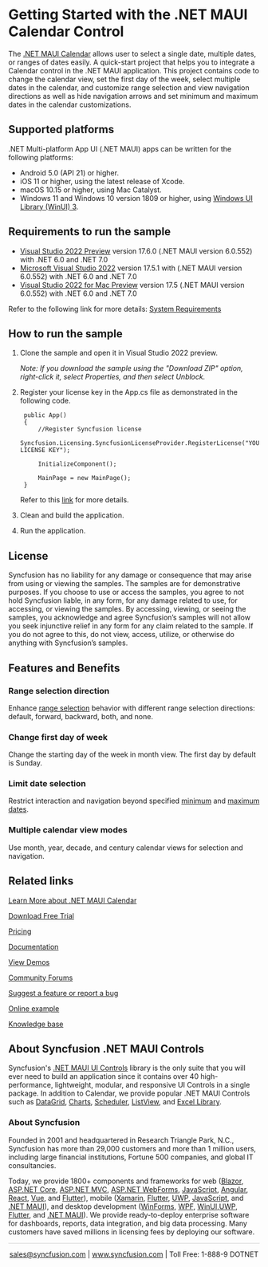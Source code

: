 # Getting Started with the .NET MAUI Calendar Control

The [.NET MAUI Calendar](https://www.syncfusion.com/maui-controls/maui-calendar?utm_source=github&utm_medium=listing&utm_campaign=maui-calendar-github-samples) allows user to select a single date, multiple dates, or ranges of dates easily. A quick-start project that helps you to integrate a Calendar control in the .NET MAUI application. This project contains code to change the calendar view, set the first day of the week, select multiple dates in the calendar, and customize range selection and view navigation directions as well as hide navigation arrows and set minimum and maximum dates in the calendar customizations.

## Supported platforms

.NET Multi-platform App UI (.NET MAUI) apps can be written for the following platforms:

* Android 5.0 (API 21) or higher.
* iOS 11 or higher, using the latest release of Xcode.
* macOS 10.15 or higher, using Mac Catalyst.
* Windows 11 and Windows 10 version 1809 or higher, using [Windows UI Library (WinUI) 3](https://learn.microsoft.com/en-us/windows/apps/winui/winui3/).

## Requirements to run the sample

* [Visual Studio 2022 Preview](https://learn.microsoft.com/en-us/visualstudio/releases/2022/release-notes-preview) version 17.6.0 (.NET MAUI version 6.0.552) with .NET 6.0 and .NET 7.0
* [Microsoft Visual Studio 2022](https://learn.microsoft.com/en-us/visualstudio/releases/2022/release-notes) version 17.5.1 with (.NET MAUI version 6.0.552) with .NET 6.0 and .NET 7.0
* [Visual Studio 2022 for Mac Preview](https://visualstudio.microsoft.com/vs/mac/) version 17.5 (.NET MAUI version 6.0.552) with .NET 6.0 and .NET 7.0

Refer to the following link for more details: [System Requirements](https://help.syncfusion.com/maui/system-requirements)

## How to run the sample

1. Clone the sample and open it in Visual Studio 2022 preview.
   
   *Note: If you download the sample using the "Download ZIP" option, right-click it, select Properties, and then select Unblock.*

2. Register your license key in the App.cs file as demonstrated in the following code.

		public App()
		{
			//Register Syncfusion license
			Syncfusion.Licensing.SyncfusionLicenseProvider.RegisterLicense("YOUR LICENSE KEY");
		
			InitializeComponent();
		
			MainPage = new MainPage();
		}
		
	Refer to this [link](https://help.syncfusion.com/maui/licensing/overview) for more details.
	
3. Clean and build the application.

4. Run the application.

## License

Syncfusion has no liability for any damage or consequence that may arise from using or viewing the samples. The samples are for demonstrative purposes. If you choose to use or access the samples, you agree to not hold Syncfusion liable, in any form, for any damage related to use, for accessing, or viewing the samples. By accessing, viewing, or seeing the samples, you acknowledge and agree Syncfusion’s samples will not allow you seek injunctive relief in any form for any claim related to the sample. If you do not agree to this, do not view, access, utilize, or otherwise do anything with Syncfusion’s samples.

## Features and Benefits

### Range selection direction
Enhance [range selection](https://help.syncfusion.com/maui/calendar/selections#range-selection?utm_source=github&utm_medium=listing&utm_campaign=maui-calendar-github-samples) behavior with different range selection directions: default, forward, backward, both, and none.

### Change first day of week
Change the starting day of the week in month view. The first day by default is Sunday.

### Limit date selection
Restrict interaction and navigation beyond specified [minimum](https://help.syncfusion.com/maui/calendar/date-restrictions#minimum-date?utm_source=github&utm_medium=listing&utm_campaign=maui-calendar-github-samples) and [maximum dates](https://help.syncfusion.com/maui/calendar/date-restrictions#maximum-date?utm_source=github&utm_medium=listing&utm_campaign=maui-calendar-github-samples).

### Multiple calendar view modes
Use month, year, decade, and century calendar views for selection and navigation.

## Related links
[Learn More about .NET MAUI Calendar](https://www.syncfusion.com/maui-controls/maui-calendar?utm_source=github&utm_medium=listing&utm_campaign=maui-calendar-github-samples)

[Download Free Trial](https://www.syncfusion.com/downloads/maui?utm_source=github&utm_medium=listing&utm_campaign=maui-calendar-github-samples)

[Pricing](https://www.syncfusion.com/sales/teamlicense?utm_source=github&utm_medium=listing&utm_campaign=maui-calendar-github-samples)

[Documentation](https://help.syncfusion.com/maui/calendar/getting-started?utm_source=github&utm_medium=listing&utm_campaign=maui-calendar-github-samples)

[View Demos](https://github.com/SyncfusionExamples/getting-started-with-the-dotnet-maui-calendar-control?utm_source=github&utm_medium=listing&utm_campaign=maui-calendar-github-samples)

[Community Forums](https://www.syncfusion.com/forums/maui?utm_source=github&utm_medium=listing&utm_campaign=maui-calendar-github-samples)

[Suggest a feature or report a bug](https://www.syncfusion.com/feedback/maui?utm_source=github&utm_medium=listing&utm_campaign=maui-calendar-github-samples)

[Online example](https://github.com/syncfusion/maui-demos/tree/master/MAUI/Calendar?utm_source=github&utm_medium=listing&utm_campaign=maui-calendar-github-samples)

[Knowledge base](https://support.syncfusion.com/kb?utm_source=github&utm_medium=listing&utm_campaign=maui-calendar-github-samples)

## About Syncfusion .NET MAUI Controls

Syncfusion's [.NET MAUI UI Controls](https://www.syncfusion.com/maui-controls?utm_source=github&utm_medium=listing&utm_campaign=maui-calendar-github-samples) library is the only suite that you will ever need to build an application since it contains over 40 high-performance, lightweight, modular, and responsive UI Controls in a single package. In addition to Calendar, we provide popular .NET MAUI Controls such as [DataGrid](https://www.syncfusion.com/maui-controls/maui-datagrid?utm_source=github&utm_medium=listing&utm_campaign=maui-calendar-github-samples), [Charts](https://www.syncfusion.com/maui-controls/maui-cartesian-charts?utm_source=github&utm_medium=listing&utm_campaign=maui-calendar-github-samples), [Scheduler](https://www.syncfusion.com/maui-controls/maui-scheduler?utm_source=github&utm_medium=listing&utm_campaign=maui-calendar-github-samples), [ListView](https://www.syncfusion.com/maui-controls/maui-listview?utm_source=github&utm_medium=listing&utm_campaign=maui-calendar-github-samples), and [Excel Library](https://www.syncfusion.com/document-processing/excel-framework/maui?utm_source=github&utm_medium=listing&utm_campaign=maui-calendar-github-samples).

### About Syncfusion
Founded in 2001 and headquartered in Research Triangle Park, N.C., Syncfusion has more than 29,000 customers and more than 1 million users, including large financial institutions, Fortune 500 companies, and global IT consultancies.

Today, we provide 1800+ components and frameworks for web ([Blazor](https://www.syncfusion.com/blazor-components?utm_source=github&utm_medium=listing&utm_campaign=maui-calendar-github-samples), [ASP.NET Core](https://www.syncfusion.com/aspnet-core-ui-controls?utm_source=github&utm_medium=listing&utm_campaign=maui-calendar-github-samples), [ASP.NET MVC](https://www.syncfusion.com/aspnet-mvc-ui-controls?utm_source=github&utm_medium=listing&utm_campaign=maui-calendar-github-samples), [ASP.NET WebForms](https://www.syncfusion.com/jquery/aspnet-webforms-ui-controls?utm_source=github&utm_medium=listing&utm_campaign=maui-calendar-github-samples), [JavaScript](https://www.syncfusion.com/javascript-ui-controls?utm_source=github&utm_medium=listing&utm_campaign=maui-calendar-github-samples), [Angular](https://www.syncfusion.com/angular-components?utm_source=github&utm_medium=listing&utm_campaign=maui-calendar-github-samples), [React](https://www.syncfusion.com/react-components?utm_source=github&utm_medium=listing&utm_campaign=maui-calendar-github-samples), [Vue](https://www.syncfusion.com/vue-components?utm_source=github&utm_medium=listing&utm_campaign=maui-calendar-github-samples), and [Flutter](https://www.syncfusion.com/flutter-widgets?utm_source=github&utm_medium=listing&utm_campaign=maui-calendar-github-samples)), mobile ([Xamarin](https://www.syncfusion.com/xamarin-ui-controls?utm_source=github&utm_medium=listing&utm_campaign=maui-calendar-github-samples), [Flutter](https://www.syncfusion.com/flutter-widgets?utm_source=github&utm_medium=listing&utm_campaign=maui-calendar-github-samples), [UWP](https://www.syncfusion.com/uwp-ui-controls?utm_source=github&utm_medium=listing&utm_campaign=maui-calendar-github-samples), [JavaScript](https://www.syncfusion.com/javascript-ui-controls?utm_source=github&utm_medium=listing&utm_campaign=maui-calendar-github-samples), and [.NET MAUI](https://www.syncfusion.com/maui-controls?utm_source=github&utm_medium=listing&utm_campaign=maui-calendar-github-samples)), and desktop development ([WinForms](https://www.syncfusion.com/winforms-ui-controls?utm_source=github&utm_medium=listing&utm_campaign=maui-calendar-github-samples), [WPF](https://www.syncfusion.com/wpf-controls?utm_source=github&utm_medium=listing&utm_campaign=maui-calendar-github-samples), [WinUI](https://www.syncfusion.com/winui-controls?utm_source=github&utm_medium=listing&utm_campaign=maui-calendar-github-samples),[UWP](https://www.syncfusion.com/uwp-ui-controls?utm_source=github&utm_medium=listing&utm_campaign=maui-calendar-github-samples), [Flutter](https://www.syncfusion.com/flutter-widgets?utm_source=github&utm_medium=listing&utm_campaign=maui-calendar-github-samples), and [.NET MAUI](https://www.syncfusion.com/maui-controls?utm_source=github&utm_medium=listing&utm_campaign=maui-calendar-github-samples)). We provide ready-to-deploy enterprise software for dashboards, reports, data integration, and big data processing. Many customers have saved millions in licensing fees by deploying our software.

<hr style="height:0.3px;border:none;color:lightgrey;background-color:lightgrey;" />

<p align="center">
<a href="mailto:sales@syncfusion.com?Subject=Syncfusion .NET MAUI Calendar - GitHub" target="_top">sales@syncfusion.com</a> | <a href="https://www.syncfusion.com?utm_source=github&utm_medium=listing&utm_campaign=maui-calendar-github-samples">www.syncfusion.com</a> | Toll Free: 1-888-9 DOTNET <br>
</p>